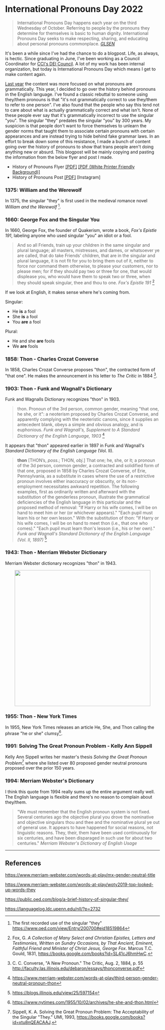 # International Pronouns Day 2022


> International Pronouns Day happens each year on the third Wednesday of
> October. Referring to people by the pronouns they determine for themselves is
> basic to human dignity. International Pronouns Day seeks to make respecting,
> sharing, and educating about personal pronouns commonplace.
> _[GLSEN](https://www.glsen.org/activity/international-pronouns-day)_


It's been a while since I've had the chance to do a blogpost.
Life, as always, is hectic.
Since graduating in June, I've been working as a Council Coordinator for
[CCI's DEI Council](https://drexel.edu/cci/about/diversity-equity-and-inclusion-council/).
A lot of my work has been internal organization, but today is International
Pronouns Day which means I get to make content again.

[Last year](../20211020/intlpronounsday.html) the content was more focused on
what pronouns are grammatically.
This year, I decided to go over the history behind pronouns in the English
language.
I've found a classic rebuttal to someone using they/them pronouns is that "it's
not grammatically correct to use they/them to refer to one person".
I've also found that the people who say this tend not to care about what is
actually grammatically correct and what isn't.
None of these people ever say that it's grammatically incorrect to use the
singular "you".
The singular "they" predates the singular "you" by 300 years.
My suspicion is that people don't want to force themselves to unlearn the gender
norms that taught them to associate certain pronouns with certain appearances
and are instead trying to hide behind fake grammar laws.
In an effort to break down some of this resistance, I made a bunch of content
going over the history of pronouns to show that trans people aren't doing
anything new or absurd.
This blogpost will be mainly copying and pasting the information from the below
flyer and post I made.

- History of Pronouns Flyer
	[[PDF]](IPD2022_Flyer.pdf)
	[[PDF (White Printer Friendly Background)]](IPD2022_FlyerWhite.pdf)
- History of Pronouns Post
	[[PDF]](IPD2022_HistoryOfPronouns.pdf)
	[Instagram]

### 1375: William and the Werewolf

In 1375, the singular "they" is first used in the medieval romance novel
_William and the Werewolf_ [^1].

### 1660: George Fox and the Singular You

In 1660, George Fox, the founder of Quakerism, wrote a book,
_Fox's Epistle 191_, labeling anyone who used singular "you" an idiot or a
fool.

> And so all Friends, train up your children in the same singular and plural
> language; all masters, mistresses, and dames, or whatsoever ye are called,
> that do take Friends' children, that are in the singular and plural language,
> it is not fit for you to bring them out of it, neither to force nor command
> them otherwise, to please your customers, nor to please men; for if they
> should pay two or three for one, that would displease you, who would have them
> to speak two or three, when they should speak singular, thee and thou to one.
> _Fox's Epistle 191_ [^2]

If we look at English, it makes sense where he's coming from.

Singular:
- He **is** a fool
- She **is** a fool
- You **are** a fool

Plural:
- He and she **are** fools
- We **are** fools


### 1858: Thon - Charles Crozat Converse

In 1858, Charles Crozat Converse proposes "thon", the contracted form of "that
one".
He makes the announcement in his letter to _The Critic_ in 1884 [^3].


### 1903: Thon - Funk and Wagnall's Dictionary

Funk and Wagnalls Dictionary recognizes "thon" in 1903.

> thon. Pronoun of the 3rd person, common gender, meaning "that one, he she, or
> it": a neoterism proposed by Charles Crozat Converse, and apparently complying
> with the neoteristic canons, since it supplies an antecedent blank, obeys a
> simple and obvious analogy, and is euphonious.
> _Funk and Wagnall's, Supplement to A Standard Dictionary of the English
> Language, 1903_ [^4]

It appears that "thon" appeared earlier in 1897 in Funk and Wagnall's _Standard
Dictionary of the English Language_ (Vol. II).

> **thon** [THON’s, _poss._; THON, _obj._] That one; he, she, or it; a pronoun
> of the 3d person, common gender, a contracted and solidified form of that one,
> proposed in 1858 by Charles Crozat Converse, of Erie, Pennsylvania, as a
> substitute in cases where the use of a restrictive pronoun involves either
> inaccuracy or obscurity, or its non-employment necessitates awkward
> repetition. The following examples, first as ordinarily written and afterward
> with the substitution of the genderless pronoun, illustrate the grammatical
> deficiencies of the English language in this particular and the proposed
> method of removal: "If Harry or his wife comes, I will be on hand to meet him
> or her (or whichever appears)." "Each pupil must learn his or her own lesson."
> With the substitution of thon: "If Harry or his wife comes, I will be on hand
> to meet thon (i.e., that one who comes)." "Each pupil must learn thon's lesson
> (i.e., his or her own)."
> _Funk and Wagnall's Standard Dictionary of the English Language
> (Vol. II, 1897)_ [^5]

### 1943: Thon - Merriam Webster Dictionary

Merriam Webster dictionary recognizes "thon" in 1943.

<center>
<img src="merriamwebsterthon.jpg" style="width: 50ch">
</center>

### 1955: Thon - New York Times

In 1955, New York Times releases an article He, She, and Thon calling the phrase
"he or she" clumsy[^6].

### 1991: Solving The Great Pronoun Problem - Kelly Ann Sippell

Kelly Ann Sippell writes her master's thesis _Solving the Great Pronoun
Problem_[^7] where she listed over 80 proposed gender neutral pronouns proposed
over the prior 150 years.

### 1994: Merriam Webster's Dictionary

I think this quote from 1994 really sums up the entire argument really well.
The English language is flexible and there's no reason to complain about
they/them.

> "We must remember that the English pronoun system is not fixed. Several
> centuries ago the objective plural you drove the nominative and objective
> singulars thou and thee and the nominative plural ye out of general use. It
> appears to have happened for social reasons, not linguistic reasons. They,
> their, them have been used continuously for six centuries, and have been
> disparaged in such use for about two centuries."
> _Merriam Webster's Dictionary of English Usage_

---

## References

[^1]: The first recorded use of the singular "they"
<https://www.oed.com/view/Entry/200700#eid18519864>

[^2]: Fox, G. _A Collection of Many Select and Christian Epistles, Letters and
Testimonies, Written on Sundry Occasions, by That Ancient, Eminent, Faithful
Friend and Minister of Christ Jesus, George Fox_. Marcus T.C. Gould, 1831,
<https://books.google.com/books?id=SL41cJ6hmHwC>.

[^3]: C. C. Converse, "A New Pronoun." The Critic, Aug. 2, 1884, p. 55
<http://faculty.las.illinois.edu/debaron/essays/thonconverse.pdf>

[^4]: <https://www.merriam-webster.com/words-at-play/third-person-gender-neutral-pronoun-thon>

[^5]: <https://blogs.illinois.edu/view/25/597154>

[^6]: <https://www.nytimes.com/1955/10/02/archives/he-she-and-thon.html>

[^7]: Sippell, K. A. Solving the Great Pronoun Problem: The Acceptability of the
Singular "They." UMI, 1993, <https://books.google.com/books?id=xtu8nQEACAAJ>.


<https://www.merriam-webster.com/words-at-play/mx-gender-neutral-title>

<https://www.merriam-webster.com/words-at-play/woty2019-top-looked-up-words-they>

<https://public.oed.com/blog/a-brief-history-of-singular-they/>

<https://languagelog.ldc.upenn.edu/nll/?p=2732>

